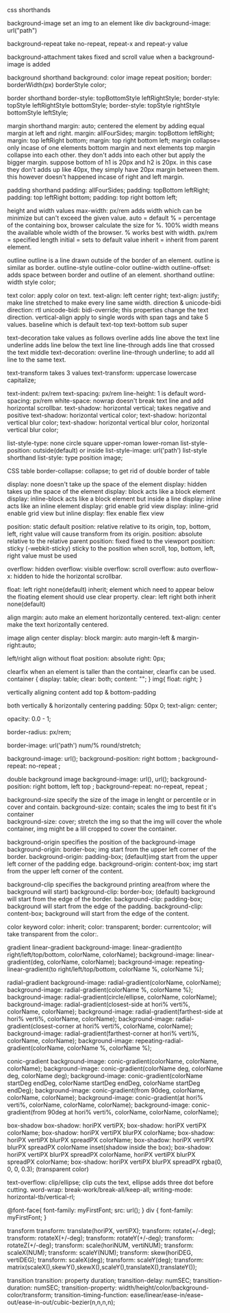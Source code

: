 css shorthands

background-image set an img to an element like div
background-image: url("path")

background-repeat take no-repeat, repeat-x and repeat-y value

background-attachment takes fixed and scroll value when a background-image is added


background shorthand
background: color image repeat position;
border: borderWidth(px) borderStyle color;


border shorthand
border-style: topBottomStyle leftRightStyle;
border-style: topStyle leftRightStyle bottomStyle;
border-style: topStyle rightStyle bottomStyle leftStyle;





margin shorthand
margin: auto;      centered the element by adding equal margin at left and right.
margin: allFourSides;
margin: topBottom leftRight;
margin: top leftRight bottom;
margin: top right bottom left;
margin collapse= only incase of one elements bottom margin and next elements top margin collapse into each other. they don't adds into each other but apply the bigger margin. suppose bottom of h1 is 20px and h2 is 20px. in this case they don't adds up like 40px, they simply have 20px margin between them. this however doesn't happened incase of right and left margin.




padding shorthand
padding: allFourSides;
padding: topBottom leftRight;
padding: top leftRight bottom;
padding: top right bottom left;




height and width values
max-width: px/rem       adds width which can be minimize but can't exceed the given value.
auto = default
% = percentage of the containing box, browser calculate the size for %. 100% width means the available whole width of the browser. % works best with width.
px/rem = specified length
initial = sets to default value
inherit = inherit from parent element.



outline
outline is a line drawn outside of the border of an element. outline is similar as border.
outline-style
outline-color
outline-width
outline-offset: adds space between border and outline of an element.
shorthand outline: width style color;



text
color: apply color on text.
text-align: left center right;
text-align: justify;        make line stretched to make every line same width.
direction & unicode-bidi
direction: rtl
unicode-bidi: bidi-override;        this properties change the text direction.
vertical-align      apply to single words with span tags and take 5 values.
baseline            which is default
text-top
text-bottom
sub
super



text-decoration        take values as follows
overline        adds line above the text line
underline       adds line below the text line
line-through    adds line that crossed the text middle
text-decoration: overline line-through underline;        to add all line to the same text.


text-transform      takes 3 values
text-transform: uppercase lowercase capitalize;

text-indent: px/rem
text-spacing: px/rem
line-height: 1 is default
word-spacing: px/rem
white-space: nowrap     doesn't break text line and add horizontal scrollbar.
text-shadow: horizontal vertical;        takes negative and positive
text-shadow: horizontal vertical color;
text-shadow: horizontal vertical blur color;
text-shadow: horizontal vertical blur color, horizontal vertical blur color;



list-style-type: none circle square upper-roman lower-roman
list-style-position: outside(default) or inside
list-style-image: url('path')
list-style shorthand
list-style: type position image;


CSS table
border-collapse: collapse;      to get rid of double border of table



display: none       doesn't take up the space of the element
display: hidden     takes up the space of the element
display: block      acts like a block element
display: inline-block       acts like a block element but inside a line
display: inline     acts like an inline element
display: grid       enable grid view
display: inline-grid       enable grid view but inline
display: flex       enable flex view


position: static        default
position: relative      relative to its origin, top, bottom, left, right value will cause transform from its origin.
position: absolute      relative to the relative parent
position: fixed         fixed to the viewport
position: sticky (-webkit-sticky)       sticky to the position when scroll, top, bottom, left, right value must be used


overflow: hidden
overflow: visible
overflow: scroll
overflow: auto
overflow-x: hidden      to hide the horizontal scrollbar.



float: left right none(default) inherit;
element which need to appear below the floating element should use clear property.
clear: left right both inherit none(default)


align
margin: auto        make an element horizontally centered.
text-align: center      make the text horizontally centered.

image align center
display: block
margin: auto        margin-left & margin-right:auto;

left/right align without float
position: absolute
right: 0px;


clearfix
when an element is taller than the container, clearfix can be used.
container {
    display: table;
    clear: both;
    content: "";
}
img{
    float: right;
}

vertically aligning content
add top & bottom-padding

both vertically & horizontally centering
padding: 50px 0;
text-align: center;

opacity: 0.0 - 1;

border-radius: px/rem;

border-image: url('path') num/% round/stretch;

background-image: url();
background-position: right bottom ;
background-repeat: no-repeat ;

double background image
background-image: url(), url();
background-position: right bottom, left top ;
background-repeat: no-repeat, repeat ;

background-size     specify the size of the image in lenght or percentile or in cover and contain.
background-size: contain;     scales the img to best fit it's container     
background-size: cover;     stretch the img so that the img will cover the whole container, img might be a lill cropped to cover the container.

background-origin       specifies the position of the background-image
background-origin: border-box;      img start from the upper left corner of the border.
background-origin: padding-box;     (default)img start from the upper left corner of the padding edge.
background-origin: content-box;     img start from the upper left corner of the content.

background-clip     specifies the background printing area(from where the background will start)
background-clip: border-box;        (default) background will start from the edge of the border.
background-clip: padding-box;       background will start from the edge of the padding.
background-clip: content-box;       background will start from the edge of the content.


color keyword
color: inherit;
color: transparent;
border: currentcolor;       will take transparent from the color:.


gradient
linear-gradient
background-image: linear-gradient(to right/left/top/bottom, colorName, colorName);
background-image: linear-gradient(deg, colorName, colorName);
background-image: repeating-linear-gradient(to right/left/top/bottom, colorName %, colorName %);


radial-gradient
background-image: radial-gradient(colorName, colorName);
background-image: radial-gradient(colorName %, colorName %);
background-image: radial-gradient(circle/ellipse, colorName, colorName);
background-image: radial-gradient(closest-side at hori% verti%, colorName, colorName);
background-image: radial-gradient(farthest-side at hori% verti%, colorName, colorName);
background-image: radial-gradient(closest-corner at hori% verti%, colorName, colorName);
background-image: radial-gradient(farthest-corner at hori% verti%, colorName, colorName);
background-image: repeating-radial-gradient(colorName, colorName %, colorName %);


conic-gradient
background-image: conic-gradient(colorName, colorName, colorName);
background-image: conic-gradient(colorName deg, colorName deg, colorName deg);
background-image: conic-gradient(colorName startDeg endDeg, colorName startDeg endDeg, colorName startDeg endDeg);
background-image: conic-gradient(from 90deg, colorName, colorName, colorName);
background-image: conic-gradient(at hori% verti%, colorName, colorName, colorName);
background-image: conic-gradient(from 90deg at hori% verti%, colorName, colorName, colorName);

box-shadow
box-shadow: horiPX vertiPX;
box-shadow: horiPX vertiPX colorName;
box-shadow: horiPX vertiPX blurPX colorName;
box-shadow: horiPX vertiPX blurPX spreadPX colorName;
box-shadow: horiPX vertiPX blurPX spreadPX colorName inset(shadow inside the box);
box-shadow: horiPX vertiPX blurPX spreadPX colorName, horiPX vertiPX blurPX spreadPX colorName;
box-shadow: horiPX vertiPX blurPX spreadPX rgba(0, 0, 0, 0.3); (transparent color)

text-overflow: clip/ellipse;        clip cuts the text, ellipse adds three dot before cutting.
word-wrap: break-work/break-all/keep-all;
writing-mode: horizontal-tb/vertical-rl;


@font-face{
    font-family: myFirstFont;
    src: url();
}
div {
    font-family: myFirstFont;
}


transform
transform: translate(horiPX, vertiPX);
transform: rotate(+/-deg);
transform: rotateX(+/-deg);
transform: rotateY(+/-deg);
transform: rotateZ(+/-deg);
transform: scale(horiNUM, vertiNUM);
transform: scaleX(NUM);
transform: scaleY(NUM);
transform: skew(horiDEG, vertiDEG);
transform: scaleX(deg);
transform: scaleY(deg);
transform: matrix(scaleX(),skewY(),skewX(),scaleY(),translateX(),translateY());

transition
transition: property duration;
transition-delay: numSEC;
transition-duration: numSEC;
transition-property: width/height/color/background-color/transform;
transition-timing-function: ease/linear/ease-in/ease-out/ease-in-out/cubic-bezier(n,n,n,n);